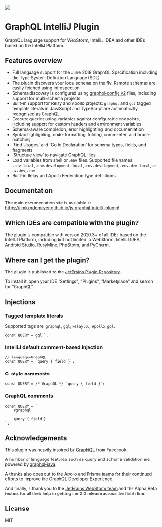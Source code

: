 ![](docs/js-graphql-logo.png)

# GraphQL IntelliJ Plugin

GraphQL language support for WebStorm, IntelliJ IDEA and other IDEs based on the IntelliJ Platform.

## Features overview

- Full language support for the June 2018 GraphQL Specification including the Type System Definition Language (SDL)
- The plugin discovers your local schema on the fly. Remote schemas are easily fetched using introspection
- Schema discovery is configured using [graphql-config v2](https://github.com/kamilkisiela/graphql-config/tree/legacy) files, including support for multi-schema projects
- Built-in support for Relay and Apollo projects: `graphql` and `gql` tagged template literals in JavaScript and TypeScript are automatically recognized as GraphQL
- Execute queries using variables against configurable endpoints, including support for custom headers and environment variables
- Schema-aware completion, error highlighting, and documentation
- Syntax highlighting, code-formatting, folding, commenter, and brace-matching
- 'Find Usages' and 'Go to Declaration' for schema types, fields, and fragments
- 'Structure view' to navigate GraphQL files
- Load variables from shell or .env files. Supported file names: `.env.local`,`.env.development.local`,`.env.development`,`.env.dev.local`,`.env.dev`,`.env`
- Built-in Relay and Apollo Federation type definitions

## Documentation

The main documentation site is available at https://jimkyndemeyer.github.io/js-graphql-intellij-plugin/

## Which IDEs are compatible with the plugin?

The plugin is compatible with version 2020.3+ of all IDEs based on the IntelliJ Platform, including but not limited to WebStorm, IntelliJ IDEA, Android Studio, RubyMine, PhpStorm, and PyCharm.

## Where can I get the plugin?

The plugin is published to the [JetBrains Plugin Repository](https://plugins.jetbrains.com/plugin/8097-js-graphql).

To install it, open your IDE "Settings", "Plugins", "Marketplace" and search for "GraphQL".

## Injections

### Tagged template literals

Supported tags are: `graphql`, `gql`, `Relay.QL`, `Apollo.gql`.
```
const QUERY = gql``;
```

### IntelliJ default comment-based injection

```
// language=GraphQL
const QUERY = `query { field }`;
```

### C-style comments
```
const QUERY = /* GraphQL */ `query { field }`;
```

### GraphQL comments
```
const QUERY = `
    #graphql
    
    query { field }
`;
```

## Acknowledgements

This plugin was heavily inspired by [GraphiQL](https://github.com/graphql/graphiql) from Facebook.

A number of language features such as query and schema validation are powered by [graphql-java](https://github.com/graphql-java/graphql-java).

A thanks also goes out to the [Apollo](https://github.com/apollographql) and [Prisma](https://github.com/prisma) teams for their continued efforts to improve the GraphQL Developer Experience.

And finally, a thank you to the [JetBrains WebStorm team](https://twitter.com/WebStormIDE) and the Alpha/Beta testers for all their help in getting the 2.0 release across the finish line. 

## License
MIT
